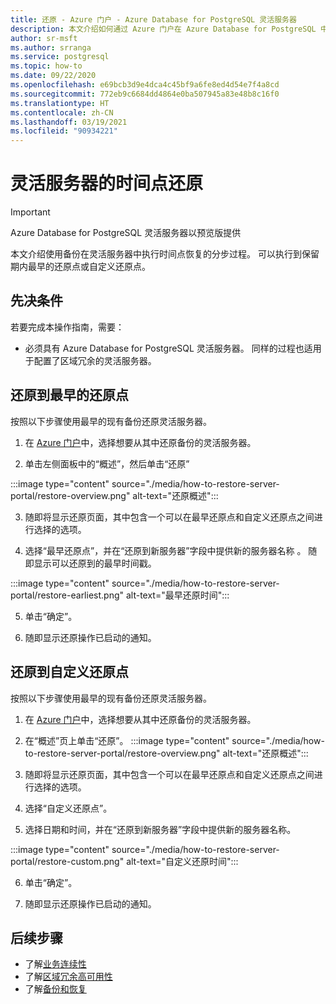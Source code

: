 ```yaml
---
title: 还原 - Azure 门户 - Azure Database for PostgreSQL 灵活服务器
description: 本文介绍如何通过 Azure 门户在 Azure Database for PostgreSQL 中执行还原操作。
author: sr-msft
ms.author: srranga
ms.service: postgresql
ms.topic: how-to
ms.date: 09/22/2020
ms.openlocfilehash: e69bcb3d9e4dca4c45bf9a6fe8ed4d54e7f4a8cd
ms.sourcegitcommit: 772eb9c6684dd4864e0ba507945a83e48b8c16f0
ms.translationtype: HT
ms.contentlocale: zh-CN
ms.lasthandoff: 03/19/2021
ms.locfileid: "90934221"
---
```

# <a name="point-in-time-restore-of-a-flexible-server"></a>灵活服务器的时间点还原

> [!IMPORTANT]
> Azure Database for PostgreSQL 灵活服务器以预览版提供

本文介绍使用备份在灵活服务器中执行时间点恢复的分步过程。 可以执行到保留期内最早的还原点或自定义还原点。

## <a name="pre-requisites"></a>先决条件

若要完成本操作指南，需要：

-   必须具有 Azure Database for PostgreSQL 灵活服务器。 同样的过程也适用于配置了区域冗余的灵活服务器。

## <a name="restoring-to-the-earliest-restore-point"></a>还原到最早的还原点

按照以下步骤使用最早的现有备份还原灵活服务器。

1.  在 [Azure 门户](https://portal.azure.com/)中，选择想要从其中还原备份的灵活服务器。

2.  单击左侧面板中的“概述”，然后单击“还原” 
   
   :::image type="content" source="./media/how-to-restore-server-portal/restore-overview.png" alt-text="还原概述":::

3.  随即将显示还原页面，其中包含一个可以在最早还原点和自定义还原点之间进行选择的选项。

4.  选择“最早还原点”，并在“还原到新服务器”字段中提供新的服务器名称 。 随即显示可以还原到的最早时间戳。 
   
   :::image type="content" source="./media/how-to-restore-server-portal/restore-earliest.png" alt-text="最早还原时间":::

5.  单击“确定”。

6.  随即显示还原操作已启动的通知。

## <a name="restoring-to-a-custom-restore-point"></a>还原到自定义还原点

按照以下步骤使用最早的现有备份还原灵活服务器。

1.  在 [Azure 门户](https://portal.azure.com/)中，选择想要从其中还原备份的灵活服务器。

2.  在“概述”页上单击“还原”。
 :::image type="content" source="./media/how-to-restore-server-portal/restore-overview.png" alt-text="还原概述":::
    
3.  随即将显示还原页面，其中包含一个可以在最早还原点和自定义还原点之间进行选择的选项。

4.  选择“自定义还原点”。

5.  选择日期和时间，并在“还原到新服务器”字段中提供新的服务器名称。 
   
:::image type="content" source="./media/how-to-restore-server-portal/restore-custom.png" alt-text="自定义还原时间":::
 
6.  单击“确定”。

7.  随即显示还原操作已启动的通知。

## <a name="next-steps"></a>后续步骤

-   了解[业务连续性](./concepts-business-continuity.md)
-   了解[区域冗余高可用性](./concepts-high-availability.md)
-   了解[备份和恢复](./concepts-backup-restore.md)
